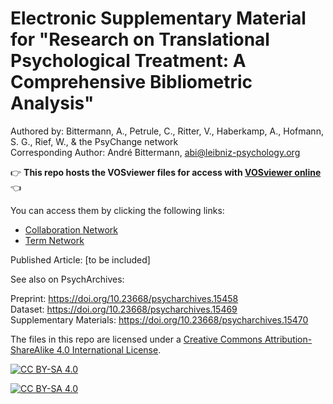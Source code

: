 # Electronic Supplementary Material for "Research on Translational Psychological Treatment: A Comprehensive Bibliometric Analysis"

Authored by: Bittermann, A., Petrule, C., Ritter, V., Haberkamp, A., Hofmann, S. G., Rief, W., & the PsyChange network  
Corresponding Author: André Bittermann, abi@leibniz-psychology.org

👉 **This repo hosts the VOSviewer files for access with [VOSviewer online](https://app.vosviewer.com/)** 👈

You can access them by clicking the following links:
- [Collaboration Network](https://app.vosviewer.com/?json=https://raw.githubusercontent.com/abitter/translat_psy_treat_ESM/refs/heads/main/VOSviewer/collaboration.json&item_size=5&item_color=2)
- [Term Network](https://app.vosviewer.com/?json=https://raw.githubusercontent.com/abitter/translat_psy_treat_ESM/refs/heads/main/VOSviewer/term.json)

Published Article: [to be included]

See also on PsychArchives:

Preprint: https://doi.org/10.23668/psycharchives.15458  
Dataset: https://doi.org/10.23668/psycharchives.15469  
Supplementary Materials: https://doi.org/10.23668/psycharchives.15470


The files in this repo are licensed under a
[Creative Commons Attribution-ShareAlike 4.0 International License][cc-by-sa].

[![CC BY-SA 4.0][cc-by-sa-image]][cc-by-sa]

[cc-by-sa]: http://creativecommons.org/licenses/by-sa/4.0/
[cc-by-sa-image]: https://licensebuttons.net/l/by-sa/4.0/88x31.png
[cc-by-sa-shield]: https://img.shields.io/badge/License-CC%20BY--SA%204.0-lightgrey.svg
[![CC BY-SA 4.0][cc-by-sa-shield]][cc-by-sa]
